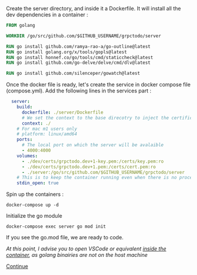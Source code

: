 Create the server directory, and inside it a Dockerfile. It will install all the dev dependencies in a container :

```Dockerfile
FROM golang

WORKDIR /go/src/github.com/$GITHUB_USERNAME/grpctodo/server

RUN go install github.com/ramya-rao-a/go-outline@latest
RUN go install golang.org/x/tools/gopls@latest
RUN go install honnef.co/go/tools/cmd/staticcheck@latest
RUN go install github.com/go-delve/delve/cmd/dlv@latest

RUN go install github.com/silenceper/gowatch@latest
```

Once the docker file is ready, let's create the service in docker compose file (compose.yml). Add the following lines in the services part :

```yml
  server:
    build:
      dockerfile: ./server/Dockerfile
      # We set the context to the base direcotry to inject the certificates and the proto files
      context: ./
    # For mac m1 users only
    # platform: linux/amd64
    ports:
      # The local port on which the server will be avalaible
      - 4000:4000
    volumes:
      - ./dev/certs/grpctodo.dev+1-key.pem:/certs/key.pem:ro
      - ./dev/certs/grpctodo.dev+1.pem:/certs/cert.pem:ro
      - ./server:/go/src/github.com/$GITHUB_USERNAME/grpctodo/server
    # This is to keep the container running even when there is no process, only for initialization
    stdin_open: true
```

Spin up the containers :

```console
docker-compose up -d
```

Initialize the go module
```console
docker-compose exec server go mod init
```

If you see the go.mod file, we are ready to code.

*At this point, I advise you to open VSCode or equivalent [inside the container](https://code.visualstudio.com/docs/remote/containers), as golang binairies are not on the host machine*

[Continue](/README.md#golang)